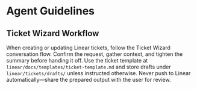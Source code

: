 <!-- Generated by scripts/sync_agents_rules.py; do not edit manually. -->

# Agent Guidelines

## Ticket Wizard Workflow

When creating or updating Linear tickets, follow the Ticket Wizard conversation flow. Confirm the request,
gather context, and tighten the summary before handing it off. Use the ticket template at
`linear/docs/templates/ticket-template.md` and store drafts under `linear/tickets/drafts/` unless instructed
otherwise. Never push to Linear automatically—share the prepared output with the user for review.
